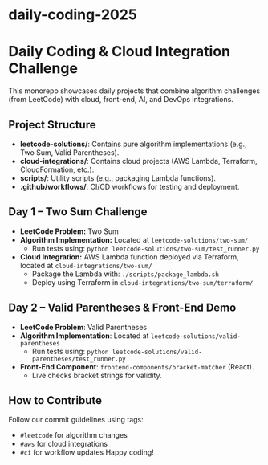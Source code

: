 # daily-coding-2025

# Daily Coding & Cloud Integration Challenge
This monorepo showcases daily projects that combine algorithm challenges (from LeetCode) with cloud, front-end, AI, and DevOps integrations.

## Project Structure
- **leetcode-solutions/**: Contains pure algorithm implementations (e.g., Two Sum, Valid Parentheses).
- **cloud-integrations/**: Contains cloud projects (AWS Lambda, Terraform, CloudFormation, etc.).
- **scripts/**: Utility scripts (e.g., packaging Lambda functions).
- **.github/workflows/**: CI/CD workflows for testing and deployment.

## Day 1 – Two Sum Challenge
- **LeetCode Problem:** Two Sum
- **Algorithm Implementation:** Located at `leetcode-solutions/two-sum/`
  - Run tests using: `python leetcode-solutions/two-sum/test_runner.py`
- **Cloud Integration:** AWS Lambda function deployed via Terraform, located at `cloud-integrations/two-sum/`
  - Package the Lambda with: `./scripts/package_lambda.sh`
  - Deploy using Terraform in `cloud-integrations/two-sum/terraform/`
  
## Day 2 – Valid Parentheses & Front-End Demo
- **LeetCode Problem**: Valid Parentheses 
- **Algorithm Implementation**: Located at `leetcode-solutions/valid-parentheses`
  - Run tests using: `python leetcode-solutions/valid-parentheses/test_runner.py`
- **Front-End Component**: `frontend-components/bracket-matcher` (React).
  - Live checks bracket strings for validity.

## How to Contribute
Follow our commit guidelines using tags:
- `#leetcode` for algorithm changes
- `#aws` for cloud integrations
- `#ci` for workflow updates
Happy coding!